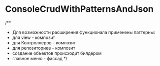 # ConsoleCrudWithPatternsAndJson
/**
 * Для возможности расширения функционала применены паттерны:
 * для view - композит
 * для Контроллеров - композит
 * для репозиториев - композит
 * создание объектов происходит билдером
 * главное меню - фассад
 */
